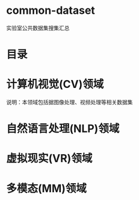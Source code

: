 # common-dataset
实验室公共数据集搜集汇总

# 目录

# 计算机视觉(CV)领域
说明：本领域包括据图像处理、视频处理等相关数据集


# 自然语言处理(NLP)领域


# 虚拟现实(VR)领域


# 多模态(MM)领域



